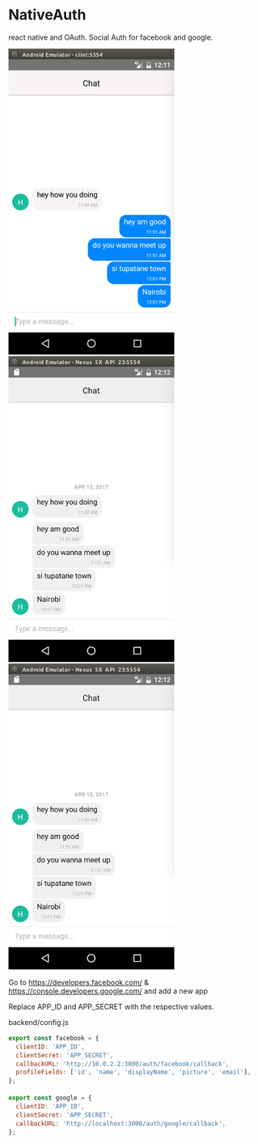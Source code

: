 # NativeAuth
react native and OAuth. Social Auth for facebook and google.

![](https://github.com/clint-gitahi/chat-native/blob/master/img/chat.png)
![](https://github.com/clint-gitahi/chat-native/blob/master/img/chat2.png)
![](https://github.com/clint-gitahi/chat-native/blob/master/img/chat2.png)


Go to https://developers.facebook.com/ & https://console.developers.google.com/ and add a new app

Replace APP_ID and APP_SECRET with the respective values.

backend/config.js
```js
export const facebook = {
  clientID: 'APP_ID',
  clientSecret: 'APP_SECRET',
  callbackURL: 'http://10.0.2.2:3000/auth/facebook/callback',
  profileFields: ['id', 'name', 'displayName', 'picture', 'email'],
};

export const google = {
  clientID: 'APP_ID',
  clientSecret: 'APP_SECRET',
  callbackURL: 'http://localhost:3000/auth/google/callback',
};
```
